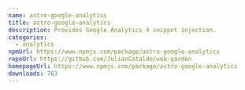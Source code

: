 ```yaml
---
name: astro-google-analytics
title: astro-google-analytics
description: Provides Google Analytics 4 snippet injection.
categories:
  - analytics
npmUrl: https://www.npmjs.com/package/astro-google-analytics
repoUrl: https://github.com/JulianCataldo/web-garden
homepageUrl: https://www.npmjs.com/package/astro-google-analytics
downloads: 763
---
```

